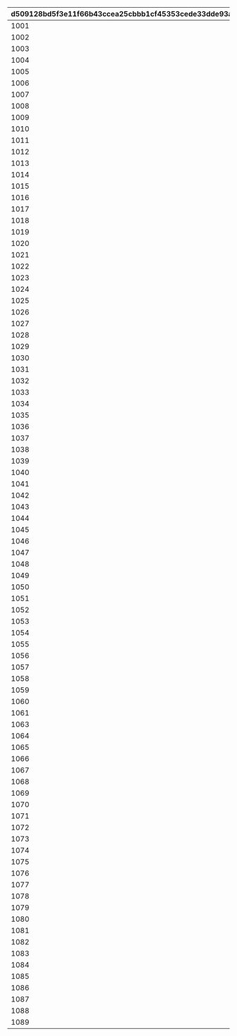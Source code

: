 |d509128bd5f3e11f66b43ccea25cbbb1cf45353cede33dde93a3cca17262919e|1b34774a0e55b2d205e01e6fdd317bf814f89c53fa0f7acc605bfe5608b12561|721591d3cc9d0b39baaf8962f05336070479516257cd27a2ede8c3935b951c4c|0831d4524c903b451b3c247738a16c19316fde0903fd63df575a48487658d7b4|8487f521d96019c296be1abc30059093dc3fb771ee47b05da653ed85e5b85152|1ab2058c8521f88cd4852e7ee90395c15901ccaeba214f3fceb1dd200a0ac57e|b4982a38e246c7f2a5d1fa9c1be9d3c26786e7ec8b884a5203cc693639549c31|79e317acf693e0bd805a0a4347337cbaecd4a0bb9d92d82cbb64a45a5e69106a|26f84765d7f0cfbf63b55b7600333473003f288ef007470906509aa6a178889d|efe2cb7c22d919378e8fa31632529063240f21ca97cd87a2725f1c92533002bf|3074e6711f7a4857ec3ff6d7ee4f207a4e6f203d765aba37bb121ff46af7c246|26883ac014bf5845863760c336008cc811a6a7401a10fe281a2d30767a5f21dd|6cc3841c7c581641017ae4b9aeb15d162191b3401a353b935f549b2632777c83|
| --- | --- | --- | --- | --- | --- | --- | --- | --- | --- | --- | --- | --- |
|1001|0|2|1|1|2018/03/14 12:00:00|2018/03/18 11:59:00|2018/04/20 4:59:59|1|2018/03/21 5:00:00|3|2018/03/19 11:59:00|bgm_M90|
|1002|1001|2|2|1|2018/04/13 12:00:00|2018/04/17 11:59:00|2018/05/22 4:59:59|1|2018/04/20 5:00:00|4|2018/04/18 11:59:00|bgm_M97|
|1003|1002|2|1|1|2018/05/15 12:00:00|2018/05/19 11:59:00|2018/06/21 4:59:59|1|2018/05/22 5:00:00|5|2018/05/20 11:59:00|bgm_M104|
|1004|1003|2|2|1|2018/06/14 12:00:00|2018/06/18 11:59:00|2018/07/21 4:59:59|1|2018/06/21 5:00:00|6|2018/06/19 11:59:00|bgm_M115|
|1005|1004|2|1|1|2018/07/14 12:00:00|2018/07/18 11:59:00|2018/08/22 4:59:59|1|2018/07/21 5:00:00|7|2018/07/19 11:59:00|bgm_M119|
|1006|1005|2|2|1|2018/08/15 12:00:00|2018/08/19 11:59:00|2018/09/21 4:59:59|1|2018/08/22 5:00:00|8|2018/08/20 11:59:00|bgm_M132|
|1007|1006|2|1|1|2018/09/14 12:00:00|2018/09/18 11:59:00|2018/10/22 4:59:59|1|2018/09/21 5:00:00|9|2018/09/19 11:59:00|bgm_M139|
|1008|1007|2|2|1|2018/10/15 12:00:00|2018/10/19 11:59:00|2018/11/22 4:59:59|1|2018/10/22 5:00:00|10|2018/10/20 11:59:00|bgm_M166|
|1009|1008|2|1|1|2018/11/15 12:00:00|2018/11/19 11:59:00|2018/12/22 4:59:59|1|2018/11/22 5:00:00|11|2018/11/20 11:59:00|bgm_M175|
|1010|1009|2|2|1|2018/12/15 12:00:00|2018/12/19 11:59:00|2019/01/23 4:59:59|1|2018/12/22 5:00:00|12|2018/12/20 11:59:00|bgm_M181|
|1011|1010|2|1|1|2019/01/16 12:00:00|2019/01/20 11:59:00|2019/02/20 4:59:59|1|2019/01/23 5:00:00|1|2019/01/21 11:59:00|bgm_M186|
|1012|1011|2|2|1|2019/02/13 12:00:00|2019/02/17 11:59:00|2019/03/23 4:59:59|1|2019/02/20 5:00:00|2|2019/02/18 11:59:00|bgm_M205|
|1013|1012|2|1|1|2019/03/16 12:00:00|2019/03/20 11:59:00|2019/04/22 4:59:59|1|2019/03/23 5:00:00|3|2019/03/21 11:59:00|bgm_M90|
|1014|1013|2|2|1|2019/04/15 12:00:00|2019/04/19 11:59:00|2019/05/23 4:59:59|1|2019/04/22 5:00:00|4|2019/04/20 11:59:00|bgm_M97|
|1015|1014|2|1|1|2019/05/16 12:00:00|2019/05/20 11:59:00|2019/06/22 4:59:59|1|2019/05/23 5:00:00|5|2019/05/21 11:59:00|bgm_M104|
|1016|1015|2|2|1|2019/06/15 12:00:00|2019/06/19 11:59:00|2019/07/23 4:59:59|1|2019/06/22 5:00:00|6|2019/06/20 11:59:00|bgm_M115|
|1017|1016|2|1|1|2019/07/16 12:00:00|2019/07/20 11:59:00|2019/08/23 4:59:59|1|2019/07/23 5:00:00|7|2019/07/21 11:59:00|bgm_M119|
|1018|1017|2|2|1|2019/08/16 12:00:00|2019/08/20 11:59:00|2019/09/23 4:59:59|1|2019/08/23 5:00:00|8|2019/08/21 11:59:00|bgm_M132|
|1019|1018|2|1|1|2019/09/16 12:00:00|2019/09/20 11:59:00|2019/10/25 4:59:59|1|2019/09/23 5:00:00|9|2019/09/21 11:59:00|bgm_M139|
|1020|1019|2|2|1|2019/10/18 12:00:00|2019/10/22 11:59:00|2019/11/24 4:59:59|1|2019/10/25 5:00:00|10|2019/10/23 11:59:00|bgm_M166|
|1021|1020|2|1|1|2019/11/17 12:00:00|2019/11/21 11:59:00|2019/12/25 4:59:59|1|2019/11/24 5:00:00|11|2019/11/22 11:59:00|bgm_M175|
|1022|1021|2|2|1|2019/12/18 12:00:00|2019/12/22 11:59:00|2020/01/25 4:59:59|1|2019/12/25 5:00:00|12|2019/12/23 11:59:00|bgm_M181|
|1023|1022|2|1|1|2020/01/18 12:00:00|2020/01/22 11:59:00|2020/02/23 4:59:59|1|2020/01/25 5:00:00|1|2020/01/23 11:59:00|bgm_M186|
|1024|1023|2|2|1|2020/02/16 12:00:00|2020/02/20 11:59:00|2020/03/25 4:59:59|1|2020/02/23 5:00:00|2|2020/02/21 11:59:00|bgm_M205|
|1025|1024|2|1|1|2020/03/18 12:00:00|2020/03/22 11:59:00|2020/04/25 4:59:59|1|2020/03/25 5:00:00|3|2020/03/23 11:59:00|bgm_M90|
|1026|1025|2|2|1|2020/04/18 12:00:00|2020/04/22 11:59:00|2020/05/26 4:59:59|1|2020/04/25 5:00:00|4|2020/04/23 11:59:00|bgm_M97|
|1027|1026|2|1|1|2020/05/19 12:00:00|2020/05/23 11:59:00|2020/06/25 4:59:59|1|2020/05/26 5:00:00|5|2020/05/24 11:59:00|bgm_M104|
|1028|1027|2|2|1|2020/06/18 12:00:00|2020/06/22 11:59:00|2020/07/26 4:59:59|1|2020/06/25 5:00:00|6|2020/06/23 11:59:00|bgm_M115|
|1029|1028|2|1|1|2020/07/19 12:00:00|2020/07/23 11:59:00|2020/08/26 4:59:59|1|2020/07/26 5:00:00|7|2020/07/24 11:59:00|bgm_M119|
|1030|1029|2|2|1|2020/08/19 12:00:00|2020/08/23 11:59:00|2020/09/25 4:59:59|1|2020/08/26 5:00:00|8|2020/08/24 11:59:00|bgm_M132|
|1031|1030|2|1|1|2020/09/18 12:00:00|2020/09/22 11:59:00|2020/10/26 4:59:59|1|2020/09/25 5:00:00|9|2020/09/23 11:59:00|bgm_M139|
|1032|1031|2|2|1|2020/10/19 12:00:00|2020/10/23 11:59:00|2020/11/25 4:59:59|1|2020/10/26 5:00:00|10|2020/10/24 11:59:00|bgm_M166|
|1033|1032|2|1|1|2020/11/18 12:00:00|2020/11/22 11:59:00|2020/12/26 4:59:59|1|2020/11/25 5:00:00|11|2020/11/23 11:59:00|bgm_M175|
|1034|1033|2|2|1|2020/12/19 12:00:00|2020/12/23 11:59:00|2021/01/26 4:59:59|1|2020/12/26 5:00:00|12|2020/12/24 11:59:00|bgm_M181|
|1035|1034|2|1|1|2021/01/19 12:00:00|2021/01/23 11:59:00|2021/02/23 4:59:59|1|2021/01/26 5:00:00|1|2021/01/24 11:59:00|bgm_M186|
|1036|1035|2|2|1|2021/02/16 12:00:00|2021/02/20 11:59:00|2021/03/26 4:59:59|1|2021/02/23 5:00:00|2|2021/02/21 11:59:00|bgm_M205|
|1037|1036|2|1|1|2021/03/19 12:00:00|2021/03/23 11:59:00|2021/04/25 4:59:59|1|2021/03/26 5:00:00|3|2021/03/24 11:59:00|bgm_M90|
|1038|1037|2|2|1|2021/04/18 12:00:00|2021/04/22 11:59:00|2021/05/26 4:59:59|1|2021/04/25 5:00:00|4|2021/04/23 11:59:00|bgm_M97|
|1039|1038|2|1|1|2021/05/19 12:00:00|2021/05/23 11:59:00|2021/06/25 4:59:59|1|2021/05/26 5:00:00|5|2021/05/24 11:59:00|bgm_M104|
|1040|1039|2|2|1|2021/06/18 12:00:00|2021/06/22 11:59:00|2021/07/26 4:59:59|1|2021/06/25 5:00:00|6|2021/06/23 11:59:00|bgm_M115|
|1041|1040|2|1|1|2021/07/19 12:00:00|2021/07/23 11:59:00|2021/08/26 4:59:59|1|2021/07/26 5:00:00|7|2021/07/24 11:59:00|bgm_M119|
|1042|1041|2|2|1|2021/08/19 12:00:00|2021/08/23 11:59:00|2021/09/25 4:59:59|1|2021/08/26 5:00:00|8|2021/08/24 11:59:00|bgm_M132|
|1043|1042|2|1|1|2021/09/18 12:00:00|2021/09/22 11:59:00|2021/10/26 4:59:59|1|2021/09/25 5:00:00|9|2021/09/23 11:59:00|bgm_M139|
|1044|1043|2|2|1|2021/10/19 12:00:00|2021/10/23 11:59:00|2021/11/25 4:59:59|1|2021/10/26 5:00:00|10|2021/10/24 11:59:00|bgm_M166|
|1045|1044|2|1|1|2021/11/18 12:00:00|2021/11/22 11:59:00|2021/12/26 4:59:59|1|2021/11/25 5:00:00|11|2021/11/23 11:59:00|bgm_M175|
|1046|1045|2|2|1|2021/12/19 12:00:00|2021/12/23 11:59:00|2022/01/26 4:59:59|1|2021/12/26 5:00:00|12|2021/12/24 11:59:00|bgm_M181|
|1047|1046|2|1|1|2022/01/19 12:00:00|2022/01/23 11:59:00|2022/02/23 4:59:59|1|2022/01/26 5:00:00|1|2022/01/24 11:59:00|bgm_M186|
|1048|1047|2|2|1|2022/02/16 12:00:00|2022/02/20 11:59:00|2022/03/26 4:59:59|1|2022/02/23 5:00:00|2|2022/02/21 11:59:00|bgm_M205|
|1049|1048|2|1|1|2022/03/19 12:00:00|2022/03/23 11:59:00|2022/04/25 4:59:59|1|2022/03/26 5:00:00|3|2022/03/24 11:59:00|bgm_M90|
|1050|1049|2|2|1|2022/04/18 12:00:00|2022/04/22 11:59:00|2022/05/26 4:59:59|1|2022/04/25 5:00:00|4|2022/04/23 11:59:00|bgm_M97|
|1051|1050|2|1|1|2022/05/19 12:00:00|2022/05/23 11:59:00|2022/06/25 4:59:59|1|2022/05/26 5:00:00|5|2022/05/24 11:59:00|bgm_M104|
|1052|1051|2|2|1|2022/06/18 12:00:00|2022/06/22 11:59:00|2022/07/26 4:59:59|1|2022/06/25 5:00:00|6|2022/06/23 11:59:00|bgm_M115|
|1053|1052|2|1|1|2022/07/19 12:00:00|2022/07/23 11:59:00|2022/08/26 4:59:59|1|2022/07/26 5:00:00|7|2022/07/24 11:59:00|bgm_M119|
|1054|1053|2|2|1|2022/08/19 12:00:00|2022/08/23 11:59:00|2022/09/25 4:59:59|1|2022/08/26 5:00:00|8|2022/08/24 11:59:00|bgm_M132|
|1055|1054|2|1|1|2022/09/18 12:00:00|2022/09/22 11:59:00|2022/10/26 4:59:59|1|2022/09/25 5:00:00|9|2022/09/23 11:59:00|bgm_M139|
|1056|1055|2|2|1|2022/10/19 12:00:00|2022/10/23 11:59:00|2022/11/25 4:59:59|1|2022/10/26 5:00:00|10|2022/10/24 11:59:00|bgm_M166|
|1057|1056|2|1|1|2022/11/18 12:00:00|2022/11/22 11:59:00|2022/12/26 4:59:59|1|2022/11/25 5:00:00|11|2022/11/23 11:59:00|bgm_M175|
|1058|1057|2|2|1|2022/12/19 12:00:00|2022/12/23 11:59:00|2023/01/26 4:59:59|1|2022/12/26 5:00:00|12|2022/12/24 11:59:00|bgm_M181|
|1059|1058|2|1|1|2023/01/19 12:00:00|2023/01/23 11:59:00|2023/02/23 4:59:59|1|2023/01/26 5:00:00|1|2023/01/24 11:59:00|bgm_M186|
|1060|1059|2|2|1|2023/02/16 12:00:00|2023/02/20 11:59:00|2023/03/26 4:59:59|1|2023/02/23 5:00:00|2|2023/02/21 11:59:00|bgm_M205|
|1061|1060|2|1|1|2023/03/19 12:00:00|2023/03/23 11:59:00|2023/04/26 4:59:59|1|2023/03/26 5:00:00|3|2023/03/24 11:59:00|bgm_M90|
|1063|1061|2|2|1|2023/04/19 12:00:00|2023/04/23 11:59:00|2023/05/26 4:59:59|1|2023/04/26 5:00:00|4|2023/04/24 11:59:00|bgm_M97|
|1064|1063|2|1|1|2023/05/19 12:00:00|2023/05/23 11:59:00|2023/06/25 4:59:59|1|2023/05/26 5:00:00|5|2023/05/24 11:59:00|bgm_M104|
|1065|1064|2|2|1|2023/06/18 12:00:00|2023/06/22 11:59:00|2023/07/26 4:59:59|1|2023/06/25 5:00:00|6|2023/06/23 11:59:00|bgm_M115|
|1066|1065|2|1|1|2023/07/19 12:00:00|2023/07/23 11:59:00|2023/08/26 4:59:59|1|2023/07/26 5:00:00|7|2023/07/24 11:59:00|bgm_M119|
|1067|1066|2|2|1|2023/08/19 12:00:00|2023/08/23 11:59:00|2023/09/25 4:59:59|1|2023/08/26 5:00:00|8|2023/08/24 11:59:00|bgm_M132|
|1068|1067|2|1|1|2023/09/18 12:00:00|2023/09/22 11:59:00|2023/10/26 4:59:59|1|2023/09/25 5:00:00|9|2023/09/23 11:59:00|bgm_M139|
|1069|1068|2|2|1|2023/10/19 12:00:00|2023/10/23 11:59:59|2023/11/25 4:59:59|1|2023/10/26 5:00:00|10|2023/10/24 11:59:59|bgm_M166|
|1070|1069|2|1|1|2023/11/18 12:00:00|2023/11/22 11:59:59|2023/12/26 4:59:59|1|2023/11/25 5:00:00|11|2023/11/23 11:59:59|bgm_M175|
|1071|1070|2|2|1|2023/12/19 12:00:00|2023/12/23 11:59:59|2024/01/26 4:59:59|1|2023/12/26 5:00:00|12|2023/12/24 11:59:59|bgm_M181|
|1072|1071|2|1|1|2024/01/19 12:00:00|2024/01/23 11:59:59|2024/02/24 4:59:59|1|2024/01/26 5:00:00|1|2024/01/24 11:59:59|bgm_M186|
|1073|1072|2|2|1|2024/02/15 0:00:00|2024/02/21 11:59:59|2024/03/26 4:59:59|1|2024/02/24 5:00:00|2|2024/02/22 11:59:59|bgm_M205|
|1074|1073|2|1|1|2024/03/19 12:00:00|2024/03/23 11:59:59|2024/04/25 4:59:59|1|2024/03/26 5:00:00|3|2024/03/24 11:59:59|bgm_M90|
|1075|1074|2|2|1|2024/04/18 12:00:00|2024/04/22 11:59:59|2024/05/26 4:59:59|1|2024/04/25 5:00:00|4|2024/04/23 11:59:59|bgm_M97|
|1076|1075|2|1|1|2024/05/19 12:00:00|2024/05/23 11:59:59|2024/06/25 4:59:59|1|2024/05/26 5:00:00|5|2024/05/24 11:59:59|bgm_M104|
|1077|1076|2|2|1|2024/06/18 12:00:00|2024/06/22 11:59:59|2024/07/26 4:59:59|1|2024/06/25 5:00:00|6|2024/06/23 11:59:59|bgm_M115|
|1078|1077|2|1|1|2024/07/19 12:00:00|2024/07/23 11:59:59|2024/08/26 4:59:59|1|2024/07/26 5:00:00|7|2024/07/24 11:59:59|bgm_M119|
|1079|1078|2|2|1|2024/08/19 12:00:00|2024/08/23 11:59:59|2024/09/25 4:59:59|1|2024/08/26 5:00:00|8|2024/08/24 11:59:59|bgm_M132|
|1080|1079|2|1|1|2024/09/18 12:00:00|2024/09/22 11:59:59|2024/10/26 4:59:59|1|2024/09/25 5:00:00|9|2024/09/23 11:59:59|bgm_M139|
|1081|1080|2|2|1|2024/10/19 12:00:00|2024/10/23 11:59:59|2024/11/25 4:59:59|1|2024/10/26 5:00:00|10|2024/10/24 11:59:59|bgm_M166|
|1082|1081|2|1|1|2024/11/18 12:00:00|2024/11/22 11:59:59|2024/12/26 4:59:59|1|2024/11/25 5:00:00|11|2024/11/23 11:59:59|bgm_M175|
|1083|1082|2|2|1|2024/12/19 12:00:00|2024/12/23 11:59:59|2025/01/26 4:59:59|1|2024/12/26 5:00:00|12|2024/12/24 11:59:59|bgm_M181|
|1084|1083|2|1|1|2025/01/19 12:00:00|2025/01/23 11:59:59|2025/02/23 4:59:59|1|2025/01/26 5:00:00|1|2025/01/24 11:59:59|bgm_M186|
|1085|1084|2|2|1|2025/02/16 12:00:00|2025/02/20 11:59:59|2025/03/26 4:59:59|1|2025/02/23 5:00:00|2|2025/02/21 11:59:59|bgm_M205|
|1086|1085|2|1|1|2025/03/19 12:00:00|2025/03/23 11:59:59|2025/04/25 4:59:59|1|2025/03/26 5:00:00|3|2025/03/24 11:59:59|bgm_M90|
|1087|1086|2|2|1|2025/04/18 12:00:00|2025/04/22 11:59:59|2025/05/26 4:59:59|1|2025/04/25 5:00:00|4|2025/04/23 11:59:59|bgm_M97|
|1088|1087|2|1|1|2025/05/19 12:00:00|2025/05/23 11:59:59|2025/06/25 4:59:59|1|2025/05/26 5:00:00|5|2025/05/24 11:59:59|bgm_M104|
|1089|1088|2|2|1|2025/06/18 12:00:00|2025/06/22 11:59:59|2025/07/26 4:59:59|1|2025/06/25 5:00:00|6|2025/06/23 11:59:59|bgm_M115|